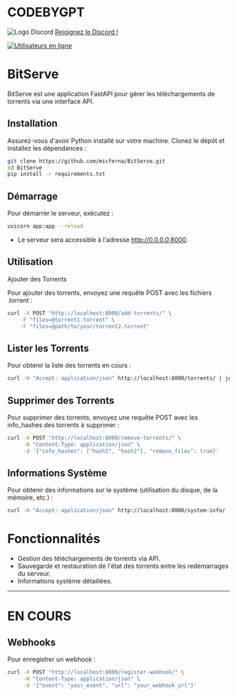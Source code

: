 # CODEBYGPT
![Logo Discord](https://zupimages.net/up/23/26/rumo.png)
[Rejoignez le Discord !](https://discord.gg/rSfTxaW)

[![Utilisateurs en ligne](https://img.shields.io/discord/347412941630341121?style=flat-square&logo=discord&colorB=7289DA)](https://discord.gg/347412941630341121)
# BitServe

BitServe est une application FastAPI pour gérer les téléchargements de torrents via une interface API.

## Installation

Assurez-vous d'avoir Python installé sur votre machine. Clonez le dépôt et installez les dépendances :

```bash
git clone https://github.com/micferna/BitServe.git
cd BitServe
pip install -r requirements.txt
```

## Démarrage

Pour démarrer le serveur, exécutez :
```bash
uvicorn app:app --reload
```
- Le serveur sera accessible à l'adresse http://0.0.0.0:8000.

## Utilisation
Ajouter des Torrents

Pour ajouter des torrents, envoyez une requête POST avec les fichiers .torrent :
```bash
curl -X POST "http://localhost:8000/add-torrents/" \
    -F "files=@torrent1.torrent" \
    -F "files=@path/to/your/torrent2.torrent"
```

## Lister les Torrents

Pour obtenir la liste des torrents en cours :
```bash
curl -H "Accept: application/json" http://localhost:8000/torrents/ | jq
```

## Supprimer des Torrents

Pour supprimer des torrents, envoyez une requête POST avec les info_hashes des torrents à supprimer :
```bash
curl -X POST "http://localhost:8000/remove-torrents/" \
     -H "Content-Type: application/json" \
     -d '{"info_hashes": ["hash1", "hash2"], "remove_files": true}'
```

## Informations Système

Pour obtenir des informations sur le système (utilisation du disque, de la mémoire, etc.) :
```bash
curl -H "Accept: application/json" http://localhost:8000/system-info/ | jq
```

# Fonctionnalités

 - Gestion des téléchargements de torrents via API.
 - Sauvegarde et restauration de l'état des torrents entre les redémarrages du serveur.
- Informations système détaillées.

---
# EN COURS
## Webhooks

Pour enregistrer un webhook :
```bash
curl -X POST "http://localhost:8000/register-webhook/" \
     -H "Content-Type: application/json" \
     -d '{"event": "your_event", "url": "your_webhook_url"}'
```
